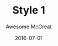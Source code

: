 ---
layout: post
author: Awesome McGreat
title: Style 1
date: 2016-07-01
tagline: Sed nisl arcu euismod sit amet nisi lorem etiam dolor veroeros et feugiat.
image: images/pic8.jpg
# Image position options: center center, top center, 25% 25%
imagePosition: center center
---